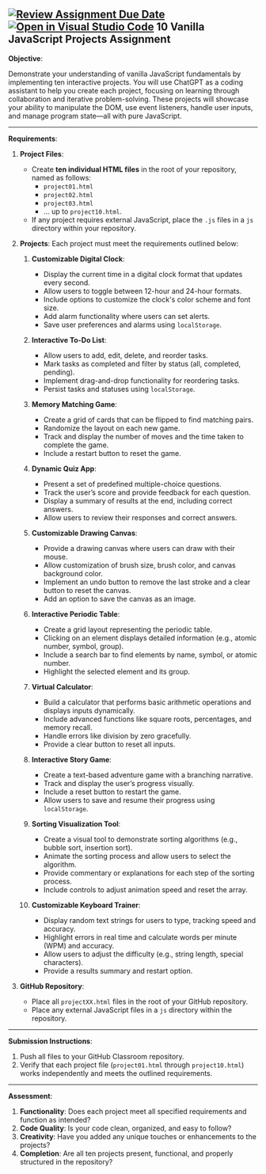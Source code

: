 [![Review Assignment Due Date](https://classroom.github.com/assets/deadline-readme-button-22041afd0340ce965d47ae6ef1cefeee28c7c493a6346c4f15d667ab976d596c.svg)](https://classroom.github.com/a/oZDtcFdd)
[![Open in Visual Studio Code](https://classroom.github.com/assets/open-in-vscode-2e0aaae1b6195c2367325f4f02e2d04e9abb55f0b24a779b69b11b9e10269abc.svg)](https://classroom.github.com/online_ide?assignment_repo_id=17875993&assignment_repo_type=AssignmentRepo)
10 Vanilla JavaScript Projects Assignment
---

**Objective**:

Demonstrate your understanding of vanilla JavaScript fundamentals by implementing ten interactive projects. You will use ChatGPT as a coding assistant to help you create each project, focusing on learning through collaboration and iterative problem-solving. These projects will showcase your ability to manipulate the DOM, use event listeners, handle user inputs, and manage program state—all with pure JavaScript.

---

**Requirements**:

1. **Project Files**:
    - Create **ten individual HTML files** in the root of your repository, named as follows:
        - `project01.html`
        - `project02.html`
        - `project03.html`
        - ... up to `project10.html`.
    - If any project requires external JavaScript, place the `.js` files in a `js` directory within your repository.

2. **Projects**:
    Each project must meet the requirements outlined below:

    1. **Customizable Digital Clock**:
        - Display the current time in a digital clock format that updates every second.
        - Allow users to toggle between 12-hour and 24-hour formats.
        - Include options to customize the clock's color scheme and font size.
        - Add alarm functionality where users can set alerts.
        - Save user preferences and alarms using `localStorage`.

    2. **Interactive To-Do List**:
        - Allow users to add, edit, delete, and reorder tasks.
        - Mark tasks as completed and filter by status (all, completed, pending).
        - Implement drag-and-drop functionality for reordering tasks.
        - Persist tasks and statuses using `localStorage`.

    3. **Memory Matching Game**:
        - Create a grid of cards that can be flipped to find matching pairs.
        - Randomize the layout on each new game.
        - Track and display the number of moves and the time taken to complete the game.
        - Include a restart button to reset the game.

    4. **Dynamic Quiz App**:
        - Present a set of predefined multiple-choice questions.
        - Track the user’s score and provide feedback for each question.
        - Display a summary of results at the end, including correct answers.
        - Allow users to review their responses and correct answers.

    5. **Customizable Drawing Canvas**:
        - Provide a drawing canvas where users can draw with their mouse.
        - Allow customization of brush size, brush color, and canvas background color.
        - Implement an undo button to remove the last stroke and a clear button to reset the canvas.
        - Add an option to save the canvas as an image.

    6. **Interactive Periodic Table**:
        - Create a grid layout representing the periodic table.
        - Clicking on an element displays detailed information (e.g., atomic number, symbol, group).
        - Include a search bar to find elements by name, symbol, or atomic number.
        - Highlight the selected element and its group.

    7. **Virtual Calculator**:
        - Build a calculator that performs basic arithmetic operations and displays inputs dynamically.
        - Include advanced functions like square roots, percentages, and memory recall.
        - Handle errors like division by zero gracefully.
        - Provide a clear button to reset all inputs.

    8. **Interactive Story Game**:
        - Create a text-based adventure game with a branching narrative.
        - Track and display the user’s progress visually.
        - Include a reset button to restart the game.
        - Allow users to save and resume their progress using `localStorage`.

    9. **Sorting Visualization Tool**:
        - Create a visual tool to demonstrate sorting algorithms (e.g., bubble sort, insertion sort).
        - Animate the sorting process and allow users to select the algorithm.
        - Provide commentary or explanations for each step of the sorting process.
        - Include controls to adjust animation speed and reset the array.

    10. **Customizable Keyboard Trainer**:
        - Display random text strings for users to type, tracking speed and accuracy.
        - Highlight errors in real time and calculate words per minute (WPM) and accuracy.
        - Allow users to adjust the difficulty (e.g., string length, special characters).
        - Provide a results summary and restart option.

3. **GitHub Repository**:
    - Place all `projectXX.html` files in the root of your GitHub repository.
    - Place any external JavaScript files in a `js` directory within the repository.

---

**Submission Instructions**:

1. Push all files to your GitHub Classroom repository.
2. Verify that each project file (`project01.html` through `project10.html`) works independently and meets the outlined requirements.

---

**Assessment**:

1. **Functionality**: Does each project meet all specified requirements and function as intended?
2. **Code Quality**: Is your code clean, organized, and easy to follow?
3. **Creativity**: Have you added any unique touches or enhancements to the projects?
4. **Completion**: Are all ten projects present, functional, and properly structured in the repository?
